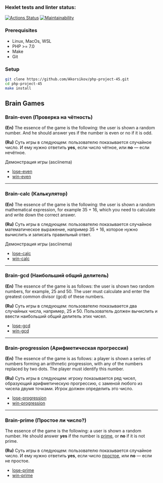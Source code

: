 ### Hexlet tests and linter status:
[![Actions Status](https://github.com/Akorsikov/php-project-45/actions/workflows/hexlet-check.yml/badge.svg)](https://github.com/Akorsikov/php-project-45/actions)
[![Maintainability](https://api.codeclimate.com/v1/badges/a2fde1726937478c530f/maintainability)](https://codeclimate.com/github/Akorsikov/php-project-45/maintainability)

### Prerequisites

- Linux, MacOs, WSL
- PHP >= 7.0
- Make
- Git

### Setup

```bash
git clone https://github.com/Akorsikov/php-project-45.git
cd php-project-45
make install
```
## Brain Games

### Brain-even (Проверка на чётность)

**(En)**  The essence of the game is the following: the user is shown a random number. And he should answer yes if the number is even or no if it is odd.

**(Ru)** Суть игры в следующем: пользователю показывается случайное число. И ему нужно ответить **yes**, если число чётное, или **no** — если нечётное.

Демонстрация игры (asciinema)
- [lose-even](https://asciinema.org/a/g79StrDELgjeuIV1z4JLXdNHC)
- [win-even](https://asciinema.org/a/1sufFt4Cggk54eOexkaUDCYB5)
---
### Brain-calc (Калькулятор)

**(En)** The essence of the game is the following: the user is shown a random mathematical expression, for example 35 + 16, which you need to calculate and write down the correct answer.

**(Ru)** Суть игры в следующем: пользователю показывается случайное математическое выражение, например 35 + 16, которое нужно вычислить и записать правильный ответ.

Демонстрация игры (asciinema)

- [lose-calc](https://asciinema.org/a/LfzCVA8bTsl99RSu2AOxia9nb)
- [win-calc](https://asciinema.org/a/pW25O9tt2JpfJytjQz52NFpSN)
---
### Brain-gcd (Hаибольший общий делитель)

**(En)** The essence of the game is as follows: the user is shown two random numbers, for example, 25 and 50. The user must calculate and enter the greatest common divisor (gcd) of these numbers.

**(Ru)** Суть игры в следующем: пользователю показывается два случайных числа, например, 25 и 50. Пользователь должен вычислить и ввести наибольший общий делитель этих чисел.

- [lose-gcd](https://asciinema.org/a/I09SBgZcfH7Z3ZthNBYQs3Vye)
- [win-gcd](https://asciinema.org/a/avB3tTZZ9AkMq5zwbvFMHRxaE)
---
### Brain-progression (Арифметическая прогрессия)

**(En)** The essence of the game is as follows: a player is shown a series of numbers forming an arithmetic progression, with any of the numbers replaced by two dots. The player must identify this number.

**(Ru)** Суть игры в следующем: игроку показывается ряд чисел, образующий арифметическую прогрессию, с заменой любого из чисела двумя точками. Игрок должен определить это число.

- [lose-progression](https://asciinema.org/a/lP2QchZ0p4KfY97kWFZfll9pG)
- [win-progression](https://asciinema.org/a/st6NredxlgBvC31rvTo1478qE)
---
### Brain-prime (Простое ли число?)

The essence of the game is the following: a user is shown a random number. He should answer **yes** if the number is [prime](https://en.wikipedia.org/wiki/Prime_number), or **no** if it is not prime.

**(Ru)** Суть игры в следующем: пользователю показывается случайное число. И ему нужно ответить **yes**, если число [простое](https://ru.wikipedia.org/wiki/%D0%9F%D1%80%D0%BE%D1%81%D1%82%D0%BE%D0%B5_%D1%87%D0%B8%D1%81%D0%BB%D0%BE), или **no** — если не простое.

- [lose-prime](https://asciinema.org/a/oquBhiel6AXwSmlq4JzvhTi9n)
- [win-prime](https://asciinema.org/a/WtfWDifSw5YqyUyGY7eNdCyuJ)
